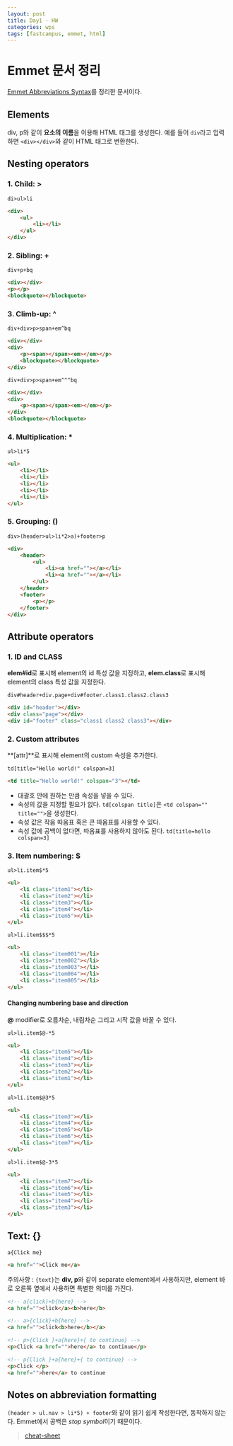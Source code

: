 ```yaml
---
layout: post
title: Day1 - HW
categories: wps
tags: [fastcampus, emmet, html]
---
```


# Emmet 문서 정리

[Emmet Abbreviations Syntax](http://docs.emmet.io/abbreviations/syntax/)를 정리한 문서이다.

## Elements
div, p와 같이 **요소의 이름**을 이용해 HTML 태그를 생성한다. 예를 들어 `div`라고 입력하면 `<div></div>`와 같이 HTML 태그로 변환한다.

## Nesting operators

### 1. Child: >

`di>ul>li`

```html
<div>
	<ul>
		<li></li>
	</ul>
</div>
```

### 2. Sibling: +

`div+p+bq`

```html
<div></div>
<p></p>
<blockquote></blockquote>
```

### 3. Climb-up: ^

`div+div>p>span+em^bq`

```html
<div></div>
<div>
    <p><span></span><em></em></p>
    <blockquote></blockquote>
</div>
```

`div+div>p>span+em^^^bq`

```html
<div></div>
<div>
    <p><span></span><em></em></p>
</div>
<blockquote></blockquote>
```

### 4. Multiplication: *

`ul>li*5`

```html
<ul>
    <li></li>
    <li></li>
    <li></li>
    <li></li>
    <li></li>
</ul>
```

### 5. Grouping: ()

`div>(header>ul>li*2>a)+footer>p`

```html
<div>
    <header>
        <ul>
            <li><a href=""></a></li>
            <li><a href=""></a></li>
        </ul>
    </header>
    <footer>
        <p></p>
    </footer>
</div>
```

## Attribute operators

### 1. ID and CLASS
**elem#id**로 표시해 element의 id 특성 값을 지정하고, **elem.class**로 표시해 element의 class 특성 값을 지정한다.

`div#header+div.page+div#footer.class1.class2.class3`

```html
<div id="header"></div>
<div class="page"></div>
<div id="footer" class="class1 class2 class3"></div>
```

### 2. Custom attributes
**[attr]**로 표시해 element의 custom 속성을 추가한다.

`td[title="Hello world!" colspan=3]`

```html
<td title="Hello world!" colspan="3"></td>
```

* 대괄호 안에 원하는 만큼 속성을 넣을 수 있다.
* 속성의 값을 지정할 필요가 없다. `td[colspan title]`은 `<td colspan="" title="">`을 생성한다.
* 속성 값은 작음 따옴표 혹은 큰 따옴표를 사용할 수 있다.
* 속성 값에 공백이 없다면, 따옴표를 사용하지 않아도 된다. `td[title=hello colspan=3]`

### 3. Item numbering: $

`ul>li.item$*5`

```html
<ul>
    <li class="item1"></li>
    <li class="item2"></li>
    <li class="item3"></li>
    <li class="item4"></li>
    <li class="item5"></li>
</ul>
```

`ul>li.item$$$*5`

```html
<ul>
    <li class="item001"></li>
    <li class="item002"></li>
    <li class="item003"></li>
    <li class="item004"></li>
    <li class="item005"></li>
</ul>
```

#### Changing numbering base and direction
**@** modifier로 오름차순, 내림차순 그리고 시작 값을 바꿀 수 있다.

`ul>li.item$@-*5`

```html
<ul>
    <li class="item5"></li>
    <li class="item4"></li>
    <li class="item3"></li>
    <li class="item2"></li>
    <li class="item1"></li>
</ul>
```

`ul>li.item$@3*5`

```html
<ul>
    <li class="item3"></li>
    <li class="item4"></li>
    <li class="item5"></li>
    <li class="item6"></li>
    <li class="item7"></li>
</ul>
```

`ul>li.item$@-3*5`

```html
<ul>
    <li class="item7"></li>
    <li class="item6"></li>
    <li class="item5"></li>
    <li class="item4"></li>
    <li class="item3"></li>
</ul>
```

## Text: {}

`a{Click me}`

```html
<a href="">Click me</a>
```

주의사항 : `{text}`는 **div, p**와 같이 separate element에서 사용하지만, element 바로 오른쪽 옆에서 사용하면 특별한 의미를 가진다.

```html
<!-- a{click}+b{here} -->
<a href="">click</a><b>here</b>

<!-- a>{click}+b{here} -->
<a href="">click<b>here</b></a>
```

```html
<!-- p>{Click }+a{here}+{ to continue} -->
<p>Click <a href="">here</a> to continue</p>
```

```html
<!-- p{Click }+a{here}+{ to continue} -->
<p>Click </p>
<a href="">here</a> to continue
```

## Notes on abbreviation formatting
`(header > ul.nav > li*5) + footer`와 같이 읽기 쉽게 작성한다면, 동작하지 않는다.  Emmet에서 공백은 *stop symbol*이기 때문이다.



>[cheat-sheet](http://docs.emmet.io/cheat-sheet/)
